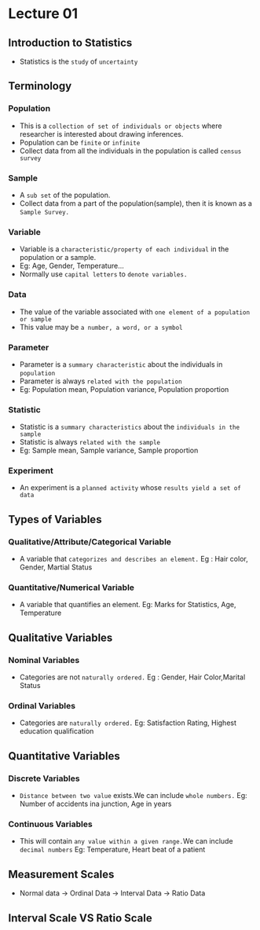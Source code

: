 # Lecture 01
## Introduction to Statistics
- Statistics is the `study` of `uncertainty`
## Terminology
### Population
- This is a `collection of set of individuals or objects` where researcher is interested about drawing inferences.
- Population can be `finite` or `infinite`
- Collect data from all the individuals in the population is called `census survey`
### Sample 
- A `sub set` of the population.
- Collect data from a part of the population(sample), then it is known as a `Sample Survey.`
### Variable 
- Variable is a `characteristic/property of each individual` in the population or a sample.
- Eg: Age, Gender, Temperature...
- Normally use `capital letters` to `denote variables.`
### Data
- The value of the variable associated with `one element of a population or sample`
- This value may be `a number, a word, or a symbol`
### Parameter 
- Parameter is a `summary characteristic` about the individuals in `population`
- Parameter is always `related with the population`
- Eg: Population mean, Population variance, Population proportion
### Statistic 
- Statistic is a `summary characteristics` about the `individuals in the sample`
- Statistic is always `related with the sample`
- Eg: Sample mean, Sample variance, Sample proportion 
### Experiment 
- An experiment is a `planned activity` whose `results yield a set of data`

## Types of Variables
### Qualitative/Attribute/Categorical Variable
- A  variable that `categorizes and describes an element.` Eg : Hair color, Gender, Martial Status
### Quantitative/Numerical Variable 
- A variable that quantifies an element. Eg: Marks for Statistics, Age, Temperature 
## Qualitative Variables
### Nominal Variables 
- Categories are not `naturally ordered.` Eg : Gender, Hair Color,Marital Status
### Ordinal Variables
- Categories are `naturally ordered.` Eg: Satisfaction Rating, Highest education qualification 
## Quantitative Variables 
### Discrete Variables
- `Distance between two value` exists.We can include `whole numbers.` Eg: Number of accidents ina junction, Age in years
### Continuous Variables
- This will contain `any value within a given range.`We can include `decimal numbers` Eg: Temperature, Heart beat of a patient 
## Measurement Scales
- Normal data -> Ordinal Data -> Interval Data -> Ratio Data
## Interval Scale VS Ratio Scale


